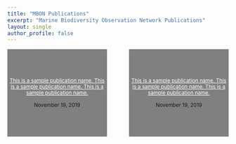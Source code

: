```yaml
---
title: "MBON Publications"
excerpt: "Marine Biodiversity Observation Network Publications"
layout: single
author_profile: false
---
```


<div style="width: 45%; float: left; height: 200px; display: flex; justify-content: center; flex-direction: column; background-color: gray; text-align: center; font-size: smaller;">
<a style="color: white;" href="">This is a sample publication name. This is a sample publication name. This is a sample publication name.</a><br>November 19, 2019

</div>

<div style="width: 45%; float: right; height: 200px; display: flex; justify-content: center; flex-direction: column; background-color: gray; text-align: center; font-size: smaller;">
<a style="color: white;" href="">This is a sample publication name. This is a sample publication name. This is a sample publication name.</a><br>November 19, 2019

</div>

<div style="clear: both;"></div>
